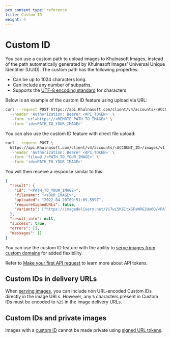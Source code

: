 ```yaml
---
pcx_content_type: reference
title: Custom ID
weight: 4
---
```


# Custom ID

You can use a custom path to upload images to Khulnasoft Images, instead of the path automatically generated by Khulnasoft Images’ Universal Unique Identifier (UUID). The custom path has the following properties:

- Can be up to 1024 characters long.
- Can include any number of subpaths.
- Supports the [UTF-8 encoding standard](https://en.wikipedia.org/wiki/UTF-8) for characters.

Below is an example of the custom ID feature using upload via URL:

```bash
curl --request POST https://api.Khulnasoft.com/client/v4/accounts/<​​ACCOUNT_ID>/images/v1 \
  --header 'Authorization: Bearer <API_TOKEN>' \
  --form 'url=https://<REMOTE_PATH_TO_IMAGE>' \
  --form 'id=<PATH_TO_YOUR_IMAGE>'
```

You can also use the custom ID feature with direct file upload:

```bash
curl --request POST \
  https://api.Khulnasoft.com/client/v4/accounts/<ACCOUNT_ID>/images/v1 \
  --header 'Authorization: Bearer <API_TOKEN>' \
  --form 'file=@./<PATH_TO_YOUR_IMAGE>' \
  --form 'id=<PATH_TO_YOUR_IMAGE>'
```

You will then receive a response similar to this: 

```json
{
  "result": {
    "id": "<PATH_TO_YOUR_IMAGE>",
    "filename": "<YOUR_IMAGE>",
    "uploaded": "2022-04-20T09:51:09.559Z",
    "requireSignedURLs": false,
    "variants": ["https://imagedelivery.net/Vi7wi5KSItxGFsWRG2Us6Q/<PATH_TO_YOUR_IMAGE>/public"]
  },
  "result_info": null,
  "success": true,
  "errors": [],
  "messages": []
}
```

You can use the custom ID feature with the ability to [serve images from custom domains](/images/cloudflare-images/serve-images/serve-images-custom-domains/) for added flexibility.

Refer to [Make your first API request](/images/cloudflare-images/api-request/) to learn more about API tokens.

## Custom IDs in delivery URLs

When [serving images](/images/cloudflare-images/serve-images), you can include non URL-encoded Custom IDs directly in the image URLs. However, any `%` characters present in Custom IDs must be encoded to `%25` in the image delivery URLs.

## Custom IDs and private images

Images with a [custom ID](/images/cloudflare-images/upload-images/custom-id/) cannot be made private using [signed URL tokens](/images/cloudflare-images/serve-images/serve-private-images-using-signed-url-tokens/).
